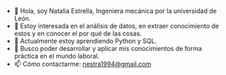 - 👋 Hola, soy Natalia Estrella, Ingeniera mecánica por la universidad de León.
- 👀 Estoy interesada en el análisis de datos, en extraer conocimiento de estos y en conocer el por qué de las cosas.
- 🌱 Actualmente estoy aprendiendo Python y SQL.
- 💞️ Busco poder desarrollar y aplicar mis conocimientos de forma práctica en el mundo laboral.
- 📫 Cómo contactarme: nestra1994@gmail.com


